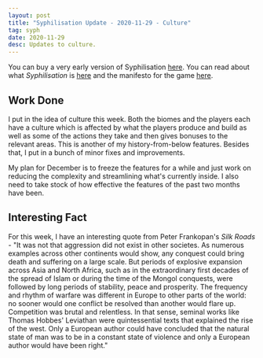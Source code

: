 ```yaml
---
layout: post
title: "Syphilisation Update - 2020-11-29 - Culture"
tag: syph
date: 2020-11-29
desc: Updates to culture.
---
```



You can buy a very early version of Syphilisation [here](https://whynotgames.itch.io/nikhil-murthys-syphilisation). You can read about what *Syphilisation* is [here](/blog/syph/announce) and the manifesto for the game [here](/blog/syph/newManifesto).

## Work Done

I put in the idea of culture this week. Both the biomes and the players each have a culture which is affected by what the players produce and build as well as some of the actions they take and then gives bonuses to the relevant areas. This is another of my history-from-below features. Besides that, I put in a bunch of minor fixes and improvements.


My plan for December is to freeze the features for a while and just work on reducing the complexity and streamlining what's currently inside. I also need to take stock of how effective the features of the past two months have been.

## Interesting Fact

For this week, I have an interesting quote from Peter Frankopan's *Silk Roads* - "It was not that aggression did not exist in other societes. As numerous examples across other continents would show, any conquest could bring death and suffering on a large scale. But periods of explosive expansion across Asia and North Africa, such as in the extraordinary first decades of the spread of Islam or during the time of the Mongol conquests, were followed by long periods of stability, peace and prosperity. The frequency and rhythm of warfare was different in Europe to other parts of the world: no sooner would one conflict be resolved than another would flare up. Competition was brutal and relentless. In that sense, seminal works like Thomas Hobbes' Leviathan were quintessential texts that explained the rise of the west. Only a European author could have concluded that the natural state of man was to be in a constant state of violence and only a European author would have been right."


